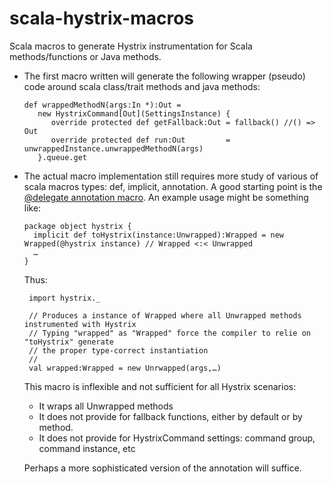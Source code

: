 scala-hystrix-macros
====================

Scala macros to generate Hystrix instrumentation for Scala methods/functions or Java methods. 

* The first macro written will generate the following wrapper (pseudo) code around scala class/trait methods and java methods:

  ```
  def wrappedMethodN(args:In *):Out =
     new HystrixCommand[Out](SettingsInstance) {
        override protected def getFallback:Out = fallback() //() => Out
        override protected def run:Out         = unwrappedInstance.unwrappedMethodN(args)
     }.queue.get
  ```
  
* The actual macro implementation still requires more study of various of scala macros types: def, implicit, annotation. A good starting point is the [@delegate annotation macro](https://github.com/adamw/scala-macro-aop). An example usage might be something like:
  
  ```
  package object hystrix {
    implicit def toHystrix(instance:Unwrapped):Wrapped = new Wrapped(@hystrix instance) // Wrapped <:< Unwrapped
    …
  }
  ``` 
  Thus:
  
  ```
   import hystrix._
   
   // Produces a instance of Wrapped where all Unwrapped methods instrumented with Hystrix 
   // Typing "wrapped" as "Wrapped" force the compiler to relie on "toHystrix" generate
   // the proper type-correct instantiation
   //
   val wrapped:Wrapped = new Unrwapped(args,…)    
  ```
  This macro is inflexible and not sufficient for all Hystrix scenarios:
  * It wraps all Unwrapped methods
  * It does not provide for fallback functions, either by default or by method.
  * It does not provide for HystrixCommand settings: command group, command instance, etc
  
  
  Perhaps a more sophisticated version of the annotation will suffice.
